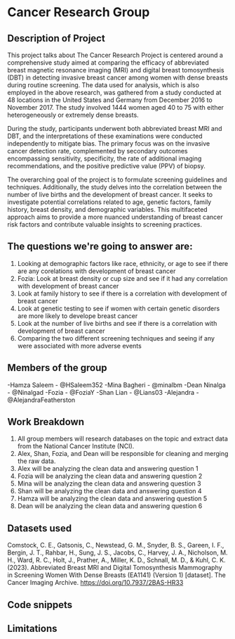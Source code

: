 # Cancer Research Group

## Description of Project
This project talks about 
The Cancer Research Project is centered around a comprehensive study aimed at comparing the efficacy of abbreviated breast magnetic resonance imaging (MRI) and digital breast tomosynthesis (DBT) in detecting invasive breast cancer among women with dense breasts during routine screening. The data used for analysis, which is also employed in the above research, was gathered from a study conducted at 48 locations in the United States and Germany from December 2016 to November 2017. The study involved 1444 women aged 40 to 75 with either heterogeneously or extremely dense breasts.

During the study, participants underwent both abbreviated breast MRI and DBT, and the interpretations of these examinations were conducted independently to mitigate bias. The primary focus was on the invasive cancer detection rate, complemented by secondary outcomes encompassing sensitivity, specificity, the rate of additional imaging recommendations, and the positive predictive value (PPV) of biopsy.

The overarching goal of the project is to formulate screening guidelines and techniques. Additionally, the study delves into the correlation between the number of live births and the development of breast cancer. It seeks to investigate potential correlations related to age, genetic factors, family history, breast density, and demographic variables. This multifaceted approach aims to provide a more nuanced understanding of breast cancer risk factors and contribute valuable insights to screening practices.

## The questions we're going to answer are:
1. Looking at demographic factors like race, ethnicity, or age to see if there are any corelations with development of breast cancer
2. Fozia: Look at breast density or cup size and see if it had any correlation with development of breast cancer
3. Look at family history to see if there is a correlation with development of breast cancer
4. Look at genetic testing to see if women with certain genetic disorders are more likely to develope breast cancer
5. Look at the number of live births and see if there is a correlation with development of breast cancer
6. Comparing the two different screening techniques and seeing if any were associated with more adverse events

## Members of the group
-Hamza Saleem - @HSaleem352
-Mina Bagheri - @minalbm
-Dean Ninalga - @Ninalgad 
-Fozia - @FoziaY
-Shan Lian - @Lians03
-Alejandra - @AlejandraFeatherston


## Work Breakdown 
1. All group members will research databases on the topic and extract data from the National Cancer Institute (NCI).
2. Alex, Shan, Fozia, and Dean will be responsible for cleaning and merging the raw data.
3. Alex will be analyzing the clean data and answering question 1
4. Fozia will be analyzing the clean data and answering question 2
5. Mina will be analyzing the clean data and answering question 3
6. Shan will be analyzing the clean data and answering question 4
7. Hamza will be analyzing the clean data and answering question 5
8. Dean will be analyzing the clean data and answering question 6


## Datasets used 

Comstock, C. E., Gatsonis, C., Newstead, G. M., Snyder, B. S., Gareen, I. F., Bergin, J. T., Rahbar, H., Sung, J. S., Jacobs, C., Harvey, J. A., Nicholson, M. H., Ward, R. C., Holt, J., Prather, A., Miller, K. D., Schnall, M. D., & Kuhl, C. K. (2023). Abbreviated Breast MRI and Digital Tomosynthesis Mammography in Screening Women With Dense Breasts (EA1141) (Version 1) [dataset]. The Cancer Imaging Archive. https://doi.org/10.7937/2BAS-HR33

## Code snippets

## Limitations

